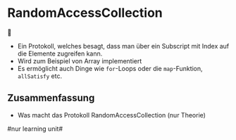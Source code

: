 # RandomAccessCollection
🎲

- Ein Protokoll, welches besagt, dass man über ein Subscript mit Index auf die Elemente zugreifen kann.
- Wird zum Beispiel von Array implementiert
- Es ermöglicht auch Dinge wie `for`-Loops oder die `map`-Funktion, `allSatisfy` etc.

## Zusammenfassung
- Was macht das Protokoll RandomAccessCollection (nur Theorie)


#nur learning unit#